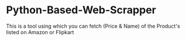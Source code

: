 # Python-Based-Web-Scrapper
This is a tool using which you can fetch (Price &amp; Name) of the Product's listed on Amazon or Flipkart
